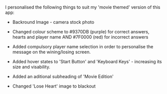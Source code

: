 I personalised the following things to suit my 'movie themed' version of this app:

- Backround Image - camera stock photo

- Changed colour scheme to #9370DB (purple) for correct answers, hearts and player name AND #7F0000 (red) for incorrect answers

- Added compulsory player name selection in order to personalise the message on the wining/losing screen. 

- Added hover states to 'Start Button' and 'Keyboard Keys' - increasing its size and visability.

- Added an aditional subheading of 'Movie Edition'

- Changed 'Lose Heart' image to blackout

